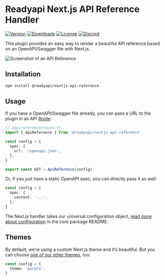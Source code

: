# Readyapi Next.js API Reference Handler

[![Version](https://img.shields.io/npm/v/%40readyapi/nextjs-api-reference)](https://www.npmjs.com/package/@readyapi/nextjs-api-reference)
[![Downloads](https://img.shields.io/npm/dm/%40readyapi/nextjs-api-reference)](https://www.npmjs.com/package/@readyapi/nextjs-api-reference)
[![License](https://img.shields.io/npm/l/%40readyapi%2fnextjs-api-reference)](https://www.npmjs.com/package/@readyapi/nextjs-api-reference)
[![Discord](https://img.shields.io/discord/1135330207960678410?style=flat&color=5865F2)](https://discord.gg/8HeZcRGPFS)

This plugin provides an easy way to render a beautiful API reference based on an OpenAPI/Swagger file with Next.js.

<picture>
  <source media="(prefers-color-scheme: dark)" srcset="https://github.com/khulnasoft/readyapi.js/assets/2039539/5837adad-a605-4edb-90ec-b929ff2b803b">
  <source media="(prefers-color-scheme: light)" srcset="https://github.com/khulnasoft/readyapi.js/assets/2039539/4f58202d-f40f-47b3-aeaa-44681b424a45">
  <img alt="Screenshot of an API Reference" src="https://github.com/khulnasoft/readyapi.js/assets/2039539/4f58202d-f40f-47b3-aeaa-44681b424a45">
</picture>

## Installation

```bash
npm install @readyapi/nextjs-api-reference
```

## Usage

If you have a OpenAPI/Swagger file already, you can pass a URL to the plugin in an API [Route](https://nextjs.org/docs/app/building-your-application/routing/route-handlers):

```ts
// app/reference/route.ts
import { ApiReference } from '@readyapi/nextjs-api-reference'

const config = {
  spec: {
    url: '/openapi.json',
  },
}

export const GET = ApiReference(config)
```

Or, if you just have a static OpenAPI spec, you can directly pass it as well:

```ts
const config = {
  spec: {
    content: '...',
  },
}
```

The Next.js handler takes our universal configuration object, [read more about configuration](https://github.com/khulnasoft/readyapi.js/tree/main/packages/api-reference#configuration) in the core package README.

## Themes

By default, we’re using a custom Next.js theme and it’s beautiful. But you can choose [one of our other themes](https://github.com/khulnasoft/readyapi.js/tree/main/packages/themes), too:

```ts
const config = {
  theme: 'purple',
}
```
